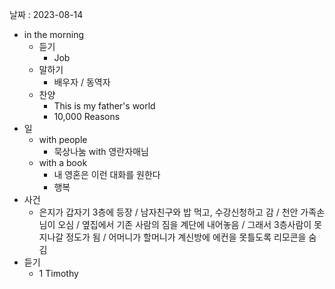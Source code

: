 날짜 : 2023-08-14
- in the morning
	- 듣기
		- Job
	- 말하기
		-  배우자 / 동역자 
	- 찬양
		- This is my father's world
		- 10,000 Reasons
- 일
	- with people
		- 묵상나눔 with 영란자매님
	- with a book
		- 내 영혼은 이런 대화를 원한다
		- 행복
- 사건
	- 은지가 갑자기 3층에 등장 / 남자친구와 밥 먹고, 수강신청하고 감 / 천안 가족손님이 오심 / 옆집에서 기존 사람의 짐을 계단에 내어놓음 / 그래서 3층사람이 못지나갈 정도가 됨 / 어머니가 할머니가 계신방에 에컨을 못틀도록 리모콘을 숨김 
- 듣기
	- 1 Timothy
